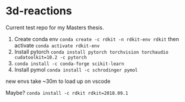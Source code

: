 # 3d-reactions
Current test repo for my Masters thesis.

1. Create conda env `conda create -c rdkit -n rdkit-env rdkit` then activate `conda activate rdkit-env`
2. Install pytorch `conda install pytorch torchvision torchaudio cudatoolkit=10.2 -c pytorch`
3. `conda install -c conda-forge scikit-learn`
4. Install pymol `conda install -c schrodinger pymol`


new envs take ~30m to load up on vscode

Maybe? `conda install -c rdkit rdkit=2018.09.1`